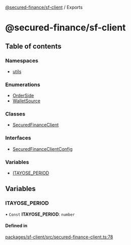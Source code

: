 [@secured-finance/sf-client](README.md) / Exports

# @secured-finance/sf-client

## Table of contents

### Namespaces

- [utils](modules/utils.md)

### Enumerations

- [OrderSide](enums/OrderSide.md)
- [WalletSource](enums/WalletSource.md)

### Classes

- [SecuredFinanceClient](classes/SecuredFinanceClient.md)

### Interfaces

- [SecuredFinanceClientConfig](interfaces/SecuredFinanceClientConfig.md)

### Variables

- [ITAYOSE\_PERIOD](modules.md#itayose_period)

## Variables

### ITAYOSE\_PERIOD

• `Const` **ITAYOSE\_PERIOD**: `number`

#### Defined in

[packages/sf-client/src/secured-finance-client.ts:78](https://github.com/Secured-Finance/sf-sdk/blob/e1872bb/packages/sf-client/src/secured-finance-client.ts#L78)
